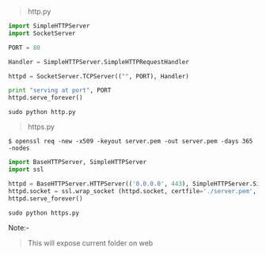 > http.py
```python
import SimpleHTTPServer
import SocketServer

PORT = 80

Handler = SimpleHTTPServer.SimpleHTTPRequestHandler

httpd = SocketServer.TCPServer(("", PORT), Handler)

print "serving at port", PORT
httpd.serve_forever()
```
```command
sudo python http.py
```



> https.py
```command
$ openssl req -new -x509 -keyout server.pem -out server.pem -days 365 -nodes
```
```python
import BaseHTTPServer, SimpleHTTPServer
import ssl

httpd = BaseHTTPServer.HTTPServer(('0.0.0.0', 443), SimpleHTTPServer.SimpleHTTPRequestHandler)
httpd.socket = ssl.wrap_socket (httpd.socket, certfile='./server.pem', server_side=True)
httpd.serve_forever()
```
```command
sudo python https.py
```
Note:- 
> This will expose current folder on web

